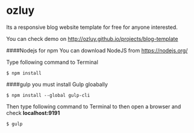 # ozluy
Its a responsive blog website template for free for anyone interested.

You can check demo on http://ozluy.github.io/projects/blog-template

####Nodejs for npm
You can download NodeJS from https://nodejs.org/

Type following command to Terminal
```console
$ npm install
```
####gulp
you must install Gulp gloabally
```console
$ npm install --global gulp-cli
```
Then type following command to Terminal to then  open a browser and check __localhost:9191__
```console
$ gulp
```

